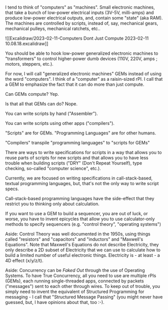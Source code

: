 I tend to think of "computers" as "machines".  Small electronic machines, that take a bunch of low-power electrical inputs (3V-5V, milli-amps) and produce low-power electrical outputs, and, contain some "state" (aka RAM).  The machines are controlled by scripts, instead of, say, mechanical gears, mechanical pulleys, mechanical ratchets, etc..

![[Excalidraw/2023-02-11-Computers Dont Just Compute 2023-02-11 10.08.18.excalidraw]]


You should be able to hook low-power generalized electronic machines to "transformers" to control higher-power dumb devices (110V, 220V, amps ; motors, steppers, etc.).

For now, I will call "generalized electronic machines" GEMs instead of using the word "computers".  I think of a "computer" as a raisin-sized rPI.  I call that a GEM to emphasize the fact that it can do more than just compute. 

Can GEMs compute?  Yep.

Is that all that GEMs can do?  Nope.

You can write scripts by hand ("Assembler").

You can write scripts using other apps ("compilers").

"Scripts" are for GEMs. "Programming Languages" are for other humans.

"Compilers" transpile "programming languages" to "scripts for GEMs"

There are ways to write specifications for scripts in a way that allows you to reuse parts of scripts for new scripts and that allows you to have less trouble when building scripts ("DRY" (Don't Repeat Yourself), type checking, so-called "computer science", etc.).

Currently, we are focused on writing specifications in call-stack-based, textual programming languages, but, that's not the only way to write script specs.

Call-stack-based programming languages have the side-effect that they restrict you to thinking only about calculation.

If you want to use a GEM to build a sequencer, you are out of luck, or worse, you have to invent epicycles that allow you to use calculator-only methods to specify sequencers (e.g. "control theory", "operating systems")

Aside: Control Theory was well documented in the 1950s, using things called "resistors" and "capacitors" and "inductors" and "Maxwell's Equations".  Note that Maxwell's Equations do not describe Electricity, they only describe a 2D subset of Electricity that we can use to calculate how to build a limited number of useful electronic things.  Electricity is - at least - a 4D effect (x/y/z/t).

Aside: Concurrency can be *Faked Out* through the use of Operating Systems.  To have True Concurrency, all you need to use are multiple rPIs (GEMs), each running single-threaded apps, connected by packets ("messages") sent to each other through wires.  To keep out of trouble, you simply need to invent the equivalent of Structured Programming for messaging - I call that "Structured Message Passing" (you might never have guessed, but, I have opinions about that, too :-).
